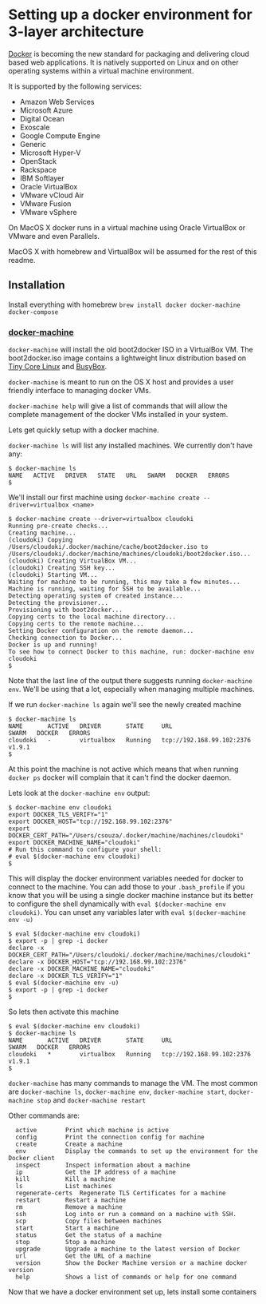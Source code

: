 
# Setting up a docker environment for 3-layer architecture



[Docker](https:/www.docker.com/) is becoming the new standard for packaging and delivering cloud based web applications. 
It is natively supported on Linux and on other operating systems within a virtual machine environment.

It is supported by the following services:

- Amazon Web Services
- Microsoft Azure
- Digital Ocean
- Exoscale
- Google Compute Engine
- Generic
- Microsoft Hyper-V
- OpenStack
- Rackspace
- IBM Softlayer
- Oracle VirtualBox
- VMware vCloud Air
- VMware Fusion
- VMware vSphere

On MacOS X docker runs in a virtual machine using Oracle VirtualBox or VMware and even Parallels. 

MacOS X with homebrew and VirtualBox will be assumed for the rest of this readme.


## Installation

Install everything with homebrew `brew install docker docker-machine docker-compose`

### [docker-machine](https://docs.docker.com/machine/)

`docker-machine` will install the old boot2docker ISO in a VirtualBox VM. The boot2docker.iso image contains a lightweight linux distribution based on [Tiny Core Linux](http://tinycorelinux.net)  and [BusyBox](https://www.busybox.net).


`docker-machine` is meant to run on the OS X host and provides a user friendly interface to managing docker VMs.


`docker-machine help` will give a list of commands that will allow the complete management of the docker VMs installed in your system. 

Lets get quickly setup with a docker machine.

`docker-machine ls` will list any installed machines. We currently don't have any:

    $ docker-machine ls
    NAME   ACTIVE   DRIVER   STATE   URL   SWARM   DOCKER   ERRORS
    $

We'll install our first machine using `docker-machine create --driver=virtualbox <name>`

    $ docker-machine create --driver=virtualbox cloudoki
    Running pre-create checks...
    Creating machine...
    (cloudoki) Copying /Users/cloudoki/.docker/machine/cache/boot2docker.iso to /Users/cloudoki/.docker/machine/machines/cloudoki/boot2docker.iso...
    (cloudoki) Creating VirtualBox VM...
    (cloudoki) Creating SSH key...
    (cloudoki) Starting VM...
    Waiting for machine to be running, this may take a few minutes...
    Machine is running, waiting for SSH to be available...
    Detecting operating system of created instance...
    Detecting the provisioner...
    Provisioning with boot2docker...
    Copying certs to the local machine directory...
    Copying certs to the remote machine...
    Setting Docker configuration on the remote daemon...
    Checking connection to Docker...
    Docker is up and running!
    To see how to connect Docker to this machine, run: docker-machine env cloudoki
    $

Note that the last line of the output there suggests running `docker-machine env`. We'll be using that a lot, especially when managing multiple machines.

If we run `docker-machine ls` again we'll see the newly created machine

    $ docker-machine ls
    NAME       ACTIVE   DRIVER       STATE     URL                         SWARM   DOCKER   ERRORS
    cloudoki   -        virtualbox   Running   tcp://192.168.99.102:2376           v1.9.1
    $

At this point the machine is not active which means that when running `docker ps` docker will complain that it can't find the docker daemon.

Lets look at the `docker-machine env` output:

    $ docker-machine env cloudoki
    export DOCKER_TLS_VERIFY="1"
    export DOCKER_HOST="tcp://192.168.99.102:2376"
    export DOCKER_CERT_PATH="/Users/csouza/.docker/machine/machines/cloudoki"
    export DOCKER_MACHINE_NAME="cloudoki"
    # Run this command to configure your shell:
    # eval $(docker-machine env cloudoki)
    $

This will display the docker environment variables needed for docker to connect to the machine. You can add those to your `.bash_profile` if you know that you will be using a single docker machine instance
but its better to configure the shell dynamically with `eval $(docker-machine env cloudoki)`. You can unset any variables later with  `eval $(docker-machine env -u)`

    $ eval $(docker-machine env cloudoki)
    $ export -p | grep -i docker
    declare -x DOCKER_CERT_PATH="/Users/cloudoki/.docker/machine/machines/cloudoki"
    declare -x DOCKER_HOST="tcp://192.168.99.102:2376"
    declare -x DOCKER_MACHINE_NAME="cloudoki"
    declare -x DOCKER_TLS_VERIFY="1"
    $ eval $(docker-machine env -u)
    $ export -p | grep -i docker
    $

So lets then activate this machine 

    $ eval $(docker-machine env cloudoki)
    $ docker-machine ls
    NAME       ACTIVE   DRIVER       STATE     URL                         SWARM   DOCKER   ERRORS
    cloudoki   *        virtualbox   Running   tcp://192.168.99.102:2376           v1.9.1
    $

`docker-machine` has many commands to manage the VM. The most common are `docker-machine ls`,  `docker-machine env`, `docker-machine start`, `docker-machine stop` and `docker-machine restart`


Other commands are:

```
  active		Print which machine is active
  config		Print the connection config for machine
  create		Create a machine
  env			Display the commands to set up the environment for the Docker client
  inspect		Inspect information about a machine
  ip			Get the IP address of a machine
  kill			Kill a machine
  ls			List machines
  regenerate-certs	Regenerate TLS Certificates for a machine
  restart		Restart a machine
  rm			Remove a machine
  ssh			Log into or run a command on a machine with SSH.
  scp			Copy files between machines
  start			Start a machine
  status		Get the status of a machine
  stop			Stop a machine
  upgrade		Upgrade a machine to the latest version of Docker
  url			Get the URL of a machine
  version		Show the Docker Machine version or a machine docker version
  help			Shows a list of commands or help for one command
```

Now that we have a docker environment set up, lets install some containers


